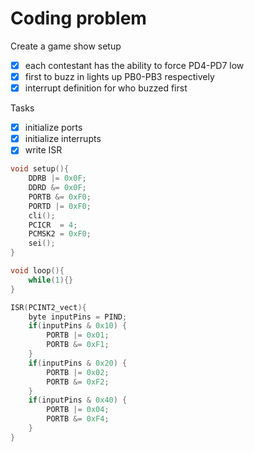 # Coding problem

Create a game show setup

- [x] each contestant has the ability to force PD4-PD7 low
- [x] first to buzz in lights up PB0-PB3 respectively
- [x] interrupt definition for who buzzed first

Tasks

- [x] initialize ports
- [x] initialize interrupts
- [x] write ISR

```c
void setup(){
    DDRB |= 0x0F;
    DDRD &= 0x0F;
    PORTB &= 0xF0;
    PORTD |= 0xF0;
    cli();
    PCICR  = 4;
    PCMSK2 = 0xF0;
    sei();
}

void loop(){
    while(1){}
}

ISR(PCINT2_vect){
    byte inputPins = PIND;
    if(inputPins & 0x10) {
        PORTB |= 0x01;
        PORTB &= 0xF1;
    }
    if(inputPins & 0x20) {
        PORTB |= 0x02;
        PORTB &= 0xF2;
    }
    if(inputPins & 0x40) {
        PORTB |= 0x04;
        PORTB &= 0xF4;
    }
}
```

